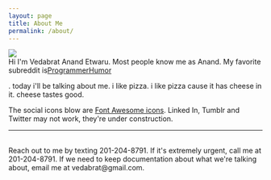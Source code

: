 ```yaml
---
layout: page
title: About Me
permalink: /about/
---
```


<img class="col one right" src="/img/prof_pic.jpg">

<br/>
Hi I'm Vedabrat Anand Etwaru. Most people know me as Anand. My favorite subreddit is<a href="http://reddit.com/r/ProgrammerHumor" target="blank">ProgrammerHumor</a></p>. today i'll be talking about me. i like pizza. i like pizza cause it has cheese in it. cheese tastes good.

<p>The social icons blow are  <a href="http://fortawesome.github.io/Font-Awesome/" target="blank">Font Awesome icons</a>. Linked In, Tumblr and Twitter may not work, they're under construction. 


<br/>
<hr/>
<br/>
<span class="contacticon center">
	<a href="mailto:vedabrat@gmail.com"><i class="fa fa-envelope-square"></i></a>
	<a href="https://github.com/vedabrat" target="_blank"><i class="fa fa-github-square"></i></a>
	<a href="https://www.linkedin.com" target="_blank"><i class="fa fa-linkedin-square"></i></a>
	<a href="http://tumblr.com/theemptybarrel" target="_blank"><i class="fa fa-tumblr-square"></i></a>
	<a href="https://twitter.com/vedabrat" target="_blank"><i class="fa fa-twitter-square"></i></a></span>

<div class="col three caption">
	Reach out to me by texting 201-204-8791. If it's extremely urgent, call me at 201-204-8791. If we need to keep documentation about what we're talking about, email me at vedabrat@gmail.com.
</div>

